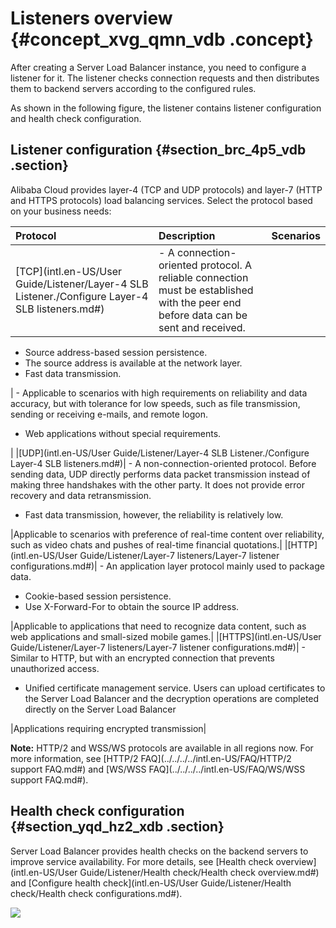 # Listeners overview {#concept_xvg_qmn_vdb .concept}

After creating a Server Load Balancer instance, you need to configure a listener for it. The listener checks connection requests and then distributes them to backend servers according to the configured rules.

As shown in the following figure, the listener contains listener configuration and health check configuration.

## Listener configuration {#section_brc_4p5_vdb .section}

Alibaba Cloud provides layer-4 \(TCP and UDP protocols\) and layer-7 \(HTTP and HTTPS protocols\) load balancing services. Select the protocol based on your business needs:

|Protocol|Description|Scenarios|
|:-------|:----------|:--------|
|[TCP](intl.en-US/User Guide/Listener/Layer-4 SLB Listener./Configure Layer-4 SLB listeners.md#)| -   A connection-oriented protocol. A reliable connection must be established with the peer end before data can be sent and received.
-   Source address-based session persistence.
-   The source address is available at the network layer.
-   Fast data transmission.

 | -   Applicable to scenarios with high requirements on reliability and data accuracy, but with tolerance for low speeds, such as file transmission, sending or receiving e-mails, and remote logon.
-   Web applications without special requirements.

 |
|[UDP](intl.en-US/User Guide/Listener/Layer-4 SLB Listener./Configure Layer-4 SLB listeners.md#)| -   A non-connection-oriented protocol. Before sending data, UDP directly performs data packet transmission instead of making three handshakes with the other party. It does not provide error recovery and data retransmission.
-   Fast data transmission, however, the reliability is relatively low.

 |Applicable to scenarios with preference of real-time content over reliability, such as video chats and pushes of real-time financial quotations.|
|[HTTP](intl.en-US/User Guide/Listener/Layer-7 listeners/Layer-7 listener configurations.md#)| -   An application layer protocol mainly used to package data.
-   Cookie-based session persistence.
-   Use X-Forward-For to obtain the source IP address.

 |Applicable to applications that need to recognize data content, such as web applications and small-sized mobile games.|
|[HTTPS](intl.en-US/User Guide/Listener/Layer-7 listeners/Layer-7 listener configurations.md#)| -   Similar to HTTP, but with an encrypted connection that prevents unauthorized access.
-   Unified certificate management service. Users can upload certificates to the Server Load Balancer and the decryption operations are completed directly on the Server Load Balancer

 |Applications requiring encrypted transmission|

**Note:** HTTP/2 and WSS/WS protocols are available in all regions now. For more information, see [HTTP/2 FAQ](../../../../intl.en-US/FAQ/HTTP/2 support FAQ.md#) and [WS/WSS FAQ](../../../../intl.en-US/FAQ/WS/WSS support FAQ.md#).  

## Health check configuration {#section_yqd_hz2_xdb .section}

Server Load Balancer provides health checks on the backend servers to improve service availability. For more details, see [Health check overview](intl.en-US/User Guide/Listener/Health check/Health check overview.md#) and [Configure health check](intl.en-US/User Guide/Listener/Health check/Health check configurations.md#).

![](http://static-aliyun-doc.oss-cn-hangzhou.aliyuncs.com/assets/img/4126/3498_en-US.png)

